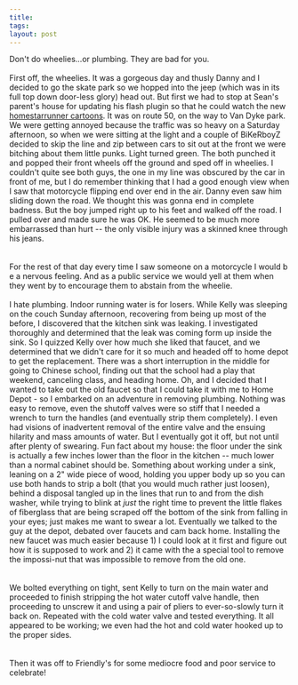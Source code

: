 ```yaml
---
title: 
tags: 
layout: post
---
```

Don't do wheelies...or plumbing.  They are bad for you.<br /><br />First off, the wheelies.  It was a gorgeous day and thusly Danny and I decided to go the skate park so we hopped into the jeep (which was in its full top down door-less glory) head out.  But first we had to stop at Sean's parent's house for updating his flash plugin so that he could watch the new <a href="http://www.homestarrunner.com">homestarrunner cartoons</a>.  It was on route 50, on the way to Van Dyke park.  We were getting annoyed because the traffic was so heavy on a Saturday afternoon, so when we were sitting at the light and a couple of BiKeRboyZ decided to skip the line and zip between cars to sit out at the front we were bitching about them little punks.  Light turned green.  The both punched it and popped their front wheels off the ground and sped off in wheelies.  I couldn't quite see both guys,  the one in my line was obscured by the car in front of me, but I do remember thinking that I had a good enough view when I saw that motorcycle flipping end over end in the air.  Danny even saw him sliding down the road.  We thought this was gonna end in complete badness.  But the boy jumped right up to his feet and walked off the road.  I pulled over and made sure he was OK.  He seemed to be much more embarrassed than hurt -- the only visible injury was a skinned knee through his jeans.  <br /><br />For the rest of that day every time I saw someone on a motorcycle I would b e a nervous feeling.  And as a public service we would yell at them when they went by to encourage them to abstain from the wheelie.<br /><br />I hate plumbing. Indoor running water is for losers. While Kelly was sleeping on the couch Sunday afternoon, recovering from being up most of the before, I discovered that the kitchen sink was leaking.  I investigated thoroughly and determined that the leak was coming form up inside the sink.  So I quizzed Kelly over how much she liked that faucet, and we determined that we didn't care for it so much and headed off to home depot to get the replacement.  There was a short interruption in the middle for going to Chinese school, finding out that the school had a play that weekend, canceling class, and heading home. Oh, and I decided that I wanted to take out the old faucet so that I could take it with me to Home Depot - so I embarked on an adventure in removing plumbing.  Nothing was easy to remove, even the shutoff valves were so stiff that I needed a wrench to turn the handles (and eventually strip them completely).  I even had visions of inadvertent removal of the entire valve and the ensuing hilarity and mass amounts of water.  But I eventually got it off, but not until after plenty of swearing.  Fun fact about my house:  the floor under the sink is actually a few inches lower than the floor in the kitchen -- much lower than a normal cabinet should be. Something about working under a sink, leaning on a 2" wide piece of wood, holding you upper body up so you can use both hands to strip a bolt (that you would much rather just loosen), behind a disposal tangled up in the lines that run to and from the dish washer, while trying to blink at <i>just</i> the right time to prevent the little flakes of fiberglass that are being scraped off the bottom of the sink from falling in your eyes; just makes me want to swear a lot. Eventually we talked to the guy at the depot, debated over faucets and cam back home. Installing the new faucet was much easier because 1) I could look at it first and figure out how it is supposed to work and 2) it came with the a special tool to remove the impossi-nut that was impossible to remove from the old one.  <br /><br />We bolted everything on tight, sent Kelly to turn on the main water and proceeded to finish stripping the hot water cutoff valve handle, then proceeding to unscrew it and using a pair of pliers to ever-so-slowly turn it back on. Repeated with the cold water valve and tested everything.  It all appeared to be working; we even had the hot and cold water hooked up to the proper sides.  <br /><br />Then it was off to Friendly's for some mediocre food and poor service to celebrate!
